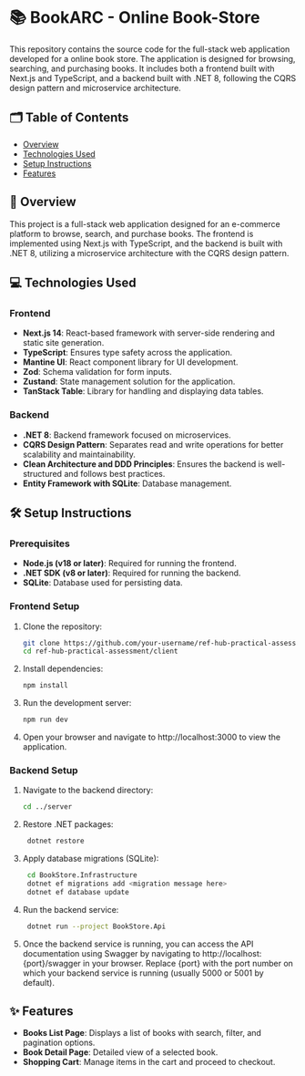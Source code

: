# 📚 BookARC - Online Book-Store

This repository contains the source code for the full-stack web application developed for a online book store. The application is designed for browsing, searching, and purchasing books. It includes both a frontend built with Next.js and TypeScript, and a backend built with .NET 8, following the CQRS design pattern and microservice architecture.

## 🗂 Table of Contents

- [Overview](#overview)
- [Technologies Used](#technologies-used)
- [Setup Instructions](#setup-instructions)
- [Features](#features)

## 📝 Overview

This project is a full-stack web application designed for an e-commerce platform to browse, search, and purchase books. The frontend is implemented using Next.js with TypeScript, and the backend is built with .NET 8, utilizing a microservice architecture with the CQRS design pattern.

## 💻 Technologies Used

### Frontend

- **Next.js 14**: React-based framework with server-side rendering and static site generation.
- **TypeScript**: Ensures type safety across the application.
- **Mantine UI**: React component library for UI development.
- **Zod**: Schema validation for form inputs.
- **Zustand**: State management solution for the application.
- **TanStack Table**: Library for handling and displaying data tables.

### Backend

- **.NET 8**: Backend framework focused on microservices.
- **CQRS Design Pattern**: Separates read and write operations for better scalability and maintainability.
- **Clean Architecture and DDD Principles**: Ensures the backend is well-structured and follows best practices.
- **Entity Framework with SQLite**: Database management.

## 🛠️ Setup Instructions

### Prerequisites

- **Node.js (v18 or later)**: Required for running the frontend.
- **.NET SDK (v8 or later)**: Required for running the backend.
- **SQLite**: Database used for persisting data.

### Frontend Setup

1. Clone the repository:
   ```bash
   git clone https://github.com/your-username/ref-hub-practical-assessment.git
   cd ref-hub-practical-assessment/client
   ```
2. Install dependencies:
   ```bash
   npm install
   ```
3. Run the development server:
   ```bash
   npm run dev
   ```
4. Open your browser and navigate to http://localhost:3000 to view the application.

### Backend Setup
1. Navigate to the backend directory:
   ```bash
   cd ../server
   ```
2. Restore .NET packages:
   ```bash
    dotnet restore
   ```
3. Apply database migrations (SQLite):
   ```bash
    cd BookStore.Infrastructure
    dotnet ef migrations add <migration message here>
    dotnet ef database update
   ```
4. Run the backend service:
   ```bash
    dotnet run --project BookStore.Api
   ```
5. Once the backend service is running, you can access the API documentation using Swagger by navigating to http://localhost:{port}/swagger in your browser. Replace {port} with the port number on which your backend service is running (usually 5000 or 5001 by default).

## ✨ Features

- **Books List Page**: Displays a list of books with search, filter, and pagination options.
- **Book Detail Page**: Detailed view of a selected book.
- **Shopping Cart**: Manage items in the cart and proceed to checkout.
